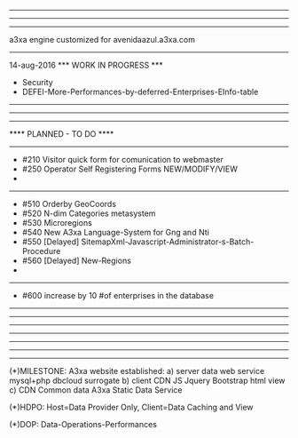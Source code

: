 *************************************************
*************************************************
*************************************************
a3xa engine customized for avenidaazul.a3xa.com 
*************************************************

14-aug-2016 *** WORK IN PROGRESS ***

- Security
- DEFEI-More-Performances-by-deferred-Enterprises-EInfo-table 

*************************************************
*************************************************
*************************************************
**** PLANNED - TO DO ****





______________________________________________


* #210 Visitor quick form for comunication to webmaster 
* #250 Operator Self Registering Forms NEW/MODIFY/VIEW 
* 

______________________________________________

* #510 Orderby GeoCoords 
* #520 N-dim Categories metasystem 
* #530 Microregions 
* #540 New A3xa Language-System for Gng and Nti
* #550 [Delayed] SitemapXml-Javascript-Administrator-s-Batch-Procedure
* #560 [Delayed] New-Regions
* 
______________________________________________


* #600 increase by 10 #of enterprises in the database 


______________________________________________
*************************************************
*************************************************
*************************************************






*************************************************
*************************************************
*************************************************

(\*)MILESTONE: A3xa website established: 
   a) server data web service mysql+php dbcloud surrogate
   b) client CDN JS Jquery Bootstrap html view
   c) CDN Common data A3xa Static Data Service


(\*)HDPO: Host=Data Provider Only, Client=Data Caching and View

(\*)DOP: Data-Operations-Performances
